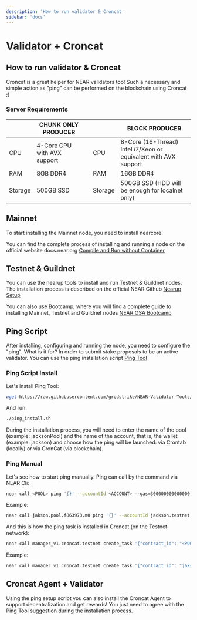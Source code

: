 ```yaml
---
description: 'How to run validator & Croncat'
sidebar: 'docs'
---
```


# Validator + Croncat

## How to run validator & Croncat

Croncat is a great helper for NEAR validators too! Such a necessary and simple action as "ping" can be performed on the blockchain using Croncat ;)

### Server Requirements

|          | CHUNK ONLY PRODUCER |  |  | BLOCK PRODUCER |
| -------- | ------------------- | -- | --- | -------------- |
| CPU | 4-Core CPU with AVX support |  | CPU | 8-Core (16-Thread) Intel i7/Xeon or equivalent with AVX support |
| RAM | 8GB DDR4 | | RAM | 16GB DDR4 |
| Storage | 500GB SSD | | Storage | 500GB SSD (HDD will be enough for localnet only) |

## Mainnet

To start installing the Mainnet node, you need to install nearcore.

You can find the complete process of installing and running a node on the official website docs.near.org [Compile and Run without Container](https://docs.near.org/docs/develop/node/validator/compile-and-run-a-node)

## Testnet & Guildnet

You can use the nearup tools to install and run Testnet & Guildnet nodes. The installation process is described on the official NEAR Github [Nearup Setup](https://github.com/near/nearup)

You can also use Bootcamp, where you will find a complete guide to installing Mainnet, Testnet and Guildnet nodes [NEAR OSA Bootcamp](https://bootcamp.openshards.io/)

## Ping Script

After installing, configuring and running the node, you need to configure the "ping". What is it for? In order to submit stake proposals to be an active validator. You can use the ping installation script [Ping Tool](https://github.com/grodstrike/NEAR-Validator-Tools/blob/main/ping_install.sh)

### Ping Script Install

Let's install Ping Tool:

```bash
wget https://raw.githubusercontent.com/grodstrike/NEAR-Validator-Tools/main/ping_install.sh && chmod +x ping_install.sh 
```
And run: 
```bash
./ping_install.sh 
```

During the installation process, you will need to enter the name of the pool (example: jacksonPool) and the name of the account, that is, the wallet (example: jackson) and choose how the ping will be launched: via Crontab (locally) or via CronCat (via blockchain).

### Ping Manual

Let's see how to start ping manually. Ping can call by the command via NEAR Cli:

```bash
near call <POOL> ping '{}' --accountId <ACCOUNT> --gas=300000000000000
```

Example: 

```bash
near call jakson.pool.f863973.m0 ping '{}' --accountId jackson.testnet --gas=300000000000000
```

And this is how the ping task is installed in Croncat (on the Testnet network):

```bash
near call manager_v1.croncat.testnet create_task '{"contract_id": "<POOL>","function_id": "ping","cadence": "0 0 * * * *","recurring": true,"deposit": "0","gas": 9000000000000}' --accountId "<ACCOUNT>" --amount 10
```
Example:

```bash
near call manager_v1.croncat.testnet create_task '{"contract_id": "jakson.pool.f863973.m0","function_id": "ping","cadence": "0 0 * * * *","recurring": true,"deposit": "0","gas": 9000000000000}' --accountId "jakson.testnet" --amount 10
```

## Croncat Agent + Validator

Using the ping setup script you can also install the Croncat Agent to support decentralization and get rewards! You just need to agree with the Ping Tool suggestion during the installation process.
